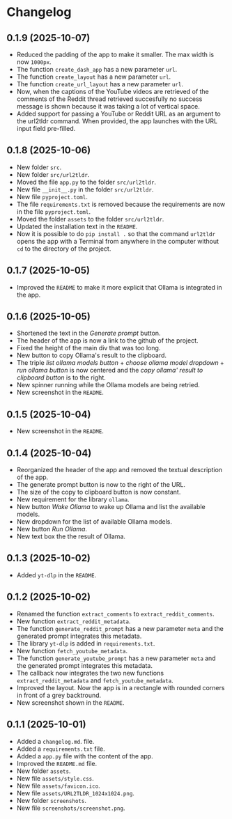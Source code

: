 # Changelog

## 0.1.9 (2025-10-07)

- Reduced the padding of the app to make it smaller. The max width is now `1000px`.
- The function `create_dash_app` has a new parameter `url`.
- The function `create_layout` has a new parameter `url`.
- The function `create_url_layout` has a new parameter `url`.
- Now, when the captions of the YouTube videos are retrieved of the comments of the Reddit thread retrieved succesfully no success message is shown because it was taking a lot of vertical space.
- Added support for passing a YouTube or Reddit URL as an argument to the url2tldr command. When provided, the app launches with the URL input field pre-filled.

## 0.1.8 (2025-10-06)

- New folder `src`.
- New folder `src/url2tldr`.
- Moved the file `app.py` to the folder `src/url2tldr`.
- New file `__init__.py` in the folder `src/url2tldr`.
- New file `pyproject.toml`.
- The file `requirements.txt` is removed because the requirements are now in the file `pyproject.toml`.
- Moved the folder `assets` to the folder `src/url2tldr`.
- Updated the installation text in the `README`.
- Now it is possible to do `pip install .` so that the command `url2tldr` opens the app with a Terminal from anywhere in the computer without `cd` to the directory of the project.

## 0.1.7 (2025-10-05)

- Improved the `README` to make it more explicit that Ollama is integrated in the app.

## 0.1.6 (2025-10-05)

- Shortened the text in the *Generate prompt* button.
- The header of the app is now a link to the github of the project.
- Fixed the height of the main div that was too long.
- New button to copy Ollama's result to the clipboard.
- The triple *list ollama models button* + *choose ollama model dropdown* + *run ollama button* is now centered and the *copy ollama' result to clipboard button* is to the right.
- New spinner running while the Ollama models are being retried.
- New screenshot in the `README`.

## 0.1.5 (2025-10-04)

- New screenshot in the `README`.

## 0.1.4 (2025-10-04)

- Reorganized the header of the app and removed the textual description of the app.
- The generate prompt button is now to the right of the URL.
- The size of the copy to clipboard button is now constant.
- New requirement for the library `ollama`.
- New button *Wake Ollama* to wake up Ollama and list the available models.
- New dropdown for the list of available Ollama models.
- New button *Run Ollama*.
- New text box the the result of Ollama.

## 0.1.3 (2025-10-02)

- Added `yt-dlp` in the `README`.

## 0.1.2 (2025-10-02)

- Renamed the function `extract_comments` to `extract_reddit_comments`.
- New function `extract_reddit_metadata`.
- The function `generate_reddit_prompt` has a new parameter `meta` and the generated prompt integrates this metadata.
- The library `yt-dlp` is added in `requirements.txt`.
- New function `fetch_youtube_metadata`.
- The function `generate_youtube_prompt` has a new parameter `meta` and the generated prompt integrates this metadata.
- The callback now integrates the two new functions `extract_reddit_metadata` and `fetch_youtube_metadata`.
- Improved the layout. Now the app is in a rectangle with rounded corners in front of a grey backtround.
- New screenshot shown in the `README`.

## 0.1.1 (2025-10-01)

- Added a `changelog.md`. file.
- Added a `requirements.txt` file.
- Added a `app.py` file with the content of the app.
- Improved the `README.md` file.
- New folder `assets`.
- New file `assets/style.css`.
- New file `assets/favicon.ico`.
- New file `assets/URL2TLDR_1024x1024.png`.
- New folder `screenshots`.
- New file `screenshots/screenshot.png`.
